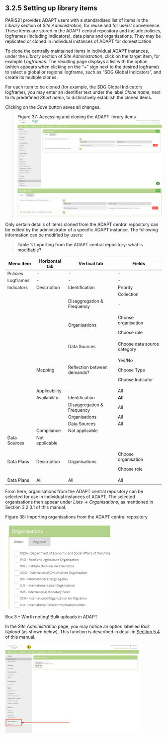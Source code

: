 ## 3.2.5 Setting up library items <!-- {docsify-ignore} -->

PARIS21 provides ADAPT users with a standardised list of items in the
*Library* section of *Site Administration*, for reuse and for users’
convenience. These items are stored in the ADAPT central repository and
include policies, logframes (including indicators), data plans and
organisations. They may be replicated or cloned in individual instances
of ADAPT for domestication.

To clone the centrally maintained items in individual ADAPT instances,
under the *Library* section of *Site Administration*, click on the
target item, for example *Logframes*. The resulting page displays a list
with the option (which appears when clicking on the “+” sign next to the
desired logframe) to select a global or regional logframe, such as “SDG
Global Indicators”, and create its multiple clones.

For each item to be cloned (for example, the SDG Global Indicators
logframe), you may enter an identifier text under the label *Clone
name*, next to its predefined *Short name*, to distinctively establish
the cloned items.

Clicking on the *Save* button saves all changes.

><a id="figure37" class="figure-title">Figure 37: Accessing and cloning the ADAPT library items</a>
><img src="ADAPTmedia\media\image36.png" class="figures" />
><img src="ADAPTmedia\media\image37.png" class="figures" />

Only certain details of items cloned from the ADAPT central repository
can be edited by the administrator of a specific ADAPT instance. The
following information can be modified by users:

><a id="table1" class="table-title">Table 1: Importing from the ADAPT central repository: what is modifiable?</a>

<table>
  <thead>
    <tr>
      <th><strong>Menu item</strong></th>
      <th><strong>Horizontal tab</strong></th>
      <th><strong>Vertical tab</strong></th>
      <th><strong>Fields</strong></th>
    </tr>
  </thead>
  <tbody>
    <tr>
      <td>Policies</td>
      <td>-</td>
      <td>-</td>
      <td>-</td>
    </tr>
    <tr>
      <td>Logframes</td>
      <td>-</td>
      <td>-</td>
      <td>-</td>
    </tr>
    <tr>
      <td>Indicators</td>
      <td>Description</td>
      <td>Identification</td>
      <td>Priority</td>
    </tr>
    <tr>
      <td></td>
      <td></td>
      <td></td>
      <td>Collection</td>
    </tr>
    <tr>
      <td></td>
      <td></td>
      <td>Disaggregation &amp; Frequency</td>
      <td>-</td>
    </tr>
    <tr>
      <td></td>
      <td></td>
      <td>Organisations</td>
      <td><p>Choose organisation</p>
          <p>Choose role</p></td>
    </tr>
<tr class="odd">
<td></td>
<td></td>
<td>Data Sources</td>
<td>Choose data source category</td>
</tr>
<tr class="even">
<td></td>
<td>Mapping</td>
<td>Reflection between demands?</td>
<td><p>Yes/No</p>
<p>Choose Type</p>
<p>Choose Indicator</p></td>
</tr>
<tr class="odd">
<td></td>
<td>Applicability</td>
<td>-</td>
<td>All</td>
</tr>
<tr class="even">
<td></td>
<td>Availability</td>
<td>Identification</td>
<td><strong>All</strong></td>
</tr>
<tr class="odd">
<td></td>
<td></td>
<td>Disaggregation &amp; Frequency</td>
<td>All</td>
</tr>
<tr class="even">
<td></td>
<td></td>
<td>Organisations</td>
<td>All</td>
</tr>
<tr class="odd">
<td></td>
<td></td>
<td>Data Sources</td>
<td>All</td>
</tr>
<tr class="even">
<td></td>
<td>Compliance</td>
<td>Not applicable</td>
<td></td>
</tr>
<tr class="odd">
<td>Data Sources</td>
<td>Not applicable</td>
<td></td>
<td></td>
</tr>
<tr class="even">
<td>Data Plans</td>
<td>Description</td>
<td>Organisations</td>
<td><p>Choose organisation</p>
<p>Choose role</p></td>
</tr>
<tr class="odd">
<td>Data Plans</td>
<td>All</td>
<td>All</td>
<td>All</td>
</tr>
</tbody>
</table>

From here, organisations from the ADAPT central repository can be
selected for use in individual instances of ADAPT. The selected
organisations then appear under *Lists* -&gt; *Organisations*, as
mentioned in Section 3.2.3.1 of this manual.

<span id="_Toc7208841" class="anchor"></span>Figure 38: Importing
organisations from the ADAPT central repository

<img src="ADAPTmedia\media\image38.png" style="width:3.52083in;height:2.85516in" />

<span id="_Toc7208962" class="anchor"></span>Box 3 – Worth noting! Bulk
uploads in ADAPT

In the *Site Administration* page, you may notice an option labelled
*Bulk Upload* (as shown below). This function is described in detail in
[Section 5.4](#bulk-upload-feature-for-indicators) of this manual.

<img src="ADAPTmedia\media\image39.png" style="width:4.49359in;height:2.98959in" />
